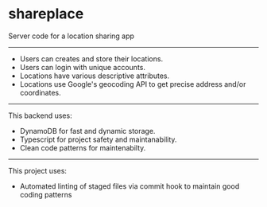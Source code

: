 # shareplace

Server code for a location sharing app

---

- Users can creates and store their locations.
- Users can login with unique accounts.
- Locations have various descriptive attributes.
- Locations use Google's geocoding API to get precise address and/or coordinates.
  
---

This backend uses:
- DynamoDB for fast and dynamic storage.
- Typescript for project safety and maintanability.
- Clean code patterns for maintenabilty.

---

This project uses:
- Automated linting of staged files via commit hook to maintain good coding patterns
